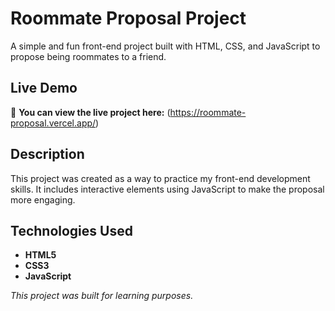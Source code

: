 # Roommate Proposal Project

A simple and fun front-end project built with HTML, CSS, and JavaScript to propose being roommates to a friend.
## Live Demo

🚀 **You can view the live project here:** (https://roommate-proposal.vercel.app/)

## Description

This project was created as a way to practice my front-end development skills. It includes interactive elements using JavaScript to make the proposal more engaging.

## Technologies Used

*   **HTML5**
*   **CSS3**
*   **JavaScript**

*This project was built for learning purposes.*
